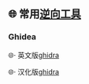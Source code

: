 🌐  常用[逆向工具](https://t.me/FITeErtHac/86)
-
### Ghidea
🌐· 英文版[ghidra](https://github.com/NationalSecurityAgency/ghidra)

🌐· 汉化版[ghidra](https://github.com/TC999/ghidra-chinese)

